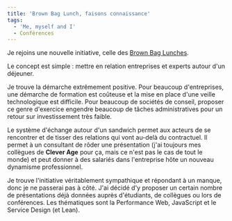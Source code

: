 ```yaml
---
title: 'Brown Bag Lunch, faisons connaissance'
tags:
  - 'Me, myself and I'
  - Conférences
---
```


Je rejoins une nouvelle initiative, celle des
[Brown Bag Lunches](http://www.brownbaglunch.fr).

Le concept est simple&nbsp;: mettre en relation entreprises et experts autour
d'un déjeuner.

<!-- more -->

Je trouve la démarche extrêmement positive. Pour beaucoup d'entreprises, une
démarche de formation est coûteuse et la mise en place d'une veille
technologique est difficile. Pour beaucoup de sociétés de conseil, proposer ce
genre d'exercice engendre beaucoup de tâches administratives pour un retour sur
investissement très faible.

Le système d'échange autour d'un sandwich permet aux acteurs de se rencontrer et
de tisser des relations qui vont au-delà du contractuel. Il permet à un
consultant de rôder une présentation (j'ai toujours mes collègues de **Clever
Age** pour ça, mais ce n'est pas le cas de tout le monde) et peut donner à des
salariés dans l'entreprise hôte un nouveau dynamisme professionnel.

Je trouve l'initiative véritablement sympathique et répondant à un manque, donc
je ne passerai pas à côté. J'ai décidé d'y proposer un certain nombre de
présentations déjà données auprès d'étudiants, de collègues ou lors de
conférences. Les thématiques sont la Performance Web, JavaScript et le Service
Design (et Lean).

